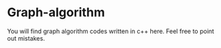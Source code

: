 # Graph-algorithm

You will find graph algorithm codes written in c++ here. Feel free to point out mistakes.
